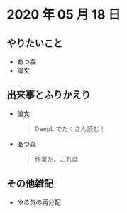 # 2020 年 05 月 18 日

## やりたいこと

- あつ森
- 論文

## 出来事とふりかえり

- 論文
  > DeepL でたくさん読む！
- あつ森
  > 作業だ、これは

## その他雑記

- やる気の再分配
